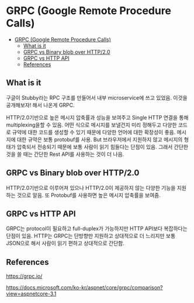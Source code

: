 # GRPC (Google Remote Procedure Calls)

- [GRPC (Google Remote Procedure Calls)](#grpc-google-remote-procedure-calls)
  - [What is it](#what-is-it)
  - [GRPC vs Binary blob over HTTP/2.0](#grpc-vs-binary-blob-over-http20)
  - [GRPC vs HTTP API](#grpc-vs-http-api)
  - [References](#references)

## What is it

구글이 Stubby라는 RPC 구조를 만들어서 내부 microservice에 쓰고 있었음. 이것을 공개해보자! 해서 나온게 GRPC.

HTTP/2.0기반으로 높은 메시지 압축률과 성능을 보여주고 Single HTTP 연결을 통해 multiplexing을할 수 있음. 어떤 식으로 메시지를 보낼건지 미리 정해두고 다양한 코드로 규약에 대한 코드를 생성할 수 있기 때문에 다양한 언어에 대한 확장성이 좋음. 메시지에 대한 규약은 보통 protobuf를 사용. But 브라우저에서 지원하지 않고 메시지의 형태가 압축되서 전송되기 때문에 보통 사람이 읽기 힘들다는 단점이 있음. 그래서 간단한 것을 쓸 때는 간단한 Rest API를 사용하는 것이 더 나음.

## GRPC vs Binary blob over HTTP/2.0

HTTP/2.0기반으로 이루어져 있으나 HTTP/2.0이 제공하지 않는 다양한 기능을 지원하는 것으로 알음. 또 Protobuf를 사용하면 높은 메시지 압축률을 보여줌.

## GRPC vs HTTP API

GRPC는 protocol이 필요하고 full-duplex가 가능하지만 HTTP API보다 복잡하다는 단점이 있음. HTTP는 GRPC는 단방향만 지원하고 상대적으로 더 느리지만 보통 JSON으로 해서 사람이 읽기 편하고 상대적으로 간단함.

## References

https://grpc.io/

https://docs.microsoft.com/ko-kr/aspnet/core/grpc/comparison?view=aspnetcore-3.1
